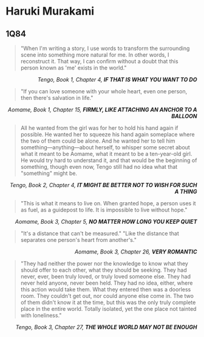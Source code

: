 # Haruki Murakami

## 1Q84

> "When I'm writing a story, I use words to transform the surrounding scene into something more natural for me. In other words, I reconstruct it. That way, I can confirm without a doubt that this person known as 'me' exists in the world."

<p align="right">
  <em>Tengo, Book 1, Chapter 4, <strong>IF THAT IS WHAT YOU WANT TO DO</strong></em>
</p>

> "If you can love someone with your whole heart, even one person, then there's salvation in life."

<p align="right">
  <em>Aomame, Book 1, Chapter 15, <strong>FIRMLY, LIKE ATTACHING AN ANCHOR TO A BALLOON</strong></em>
</p>

> All he wanted from the girl was for her to hold his hand again if possible. He wanted her to squeeze his hand again someplace where the two of them could be alone. And he wanted her to tell him something&mdash;anything&mdash;about herself, to whisper some secret about what it meant to be Aomame, what it meant to be a ten-year-old girl. He would try hard to understand it, and that would be the beginning of something, though even now, Tengo still had no idea what that "something" might be.

<p align="right">
  <em>Tengo, Book 2, Chapter 4, <strong>IT MIGHT BE BETTER NOT TO WISH FOR SUCH A THING</strong></em>
</p>

> "This is what it means to live on. When granted hope, a person uses it as fuel, as a guidepost to life. It is impossible to live without hope."

<p align="right">
  <em>Aomame, Book 3, Chapter 5, <strong>NO MATTER HOW LONG YOU KEEP QUIET</strong></em>
</p>

> "It's a distance that can't be measured."
> "Like the distance that separates one person's heart from another's."

<p align="right">
  <em>Aomame, Book 3, Chapter 26, <strong>VERY ROMANTIC</strong></em>
</p>

> "They had neither the power nor the knowledge to know what they should offer to each other, what they should be seeking. They had never, ever, been truly loved, or truly loved someone else. They had never held anyone, never been held. They had no idea, either, where this action would take them. What they entered then was a doorless room. They couldn't get out, nor could anyone else come in. The two of them didn't know it at the time, but this was the only truly complete place in the entire world. Totally isolated, yet the one place not tainted with loneliness."

<p align="right">
  <em>Tengo, Book 3, Chapter 27, <strong>THE WHOLE WORLD MAY NOT BE ENOUGH</strong></em>
</p>
